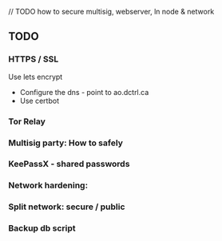 // TODO how to secure multisig, webserver, ln node & network

## TODO
###  HTTPS / SSL

Use lets encrypt

- Configure the dns - point to ao.dctrl.ca
- Use certbot

### Tor Relay

###  Multisig party: How to safely
### KeePassX - shared passwords
###
###  Network hardening:
### Split network: secure / public
###  Backup db script
